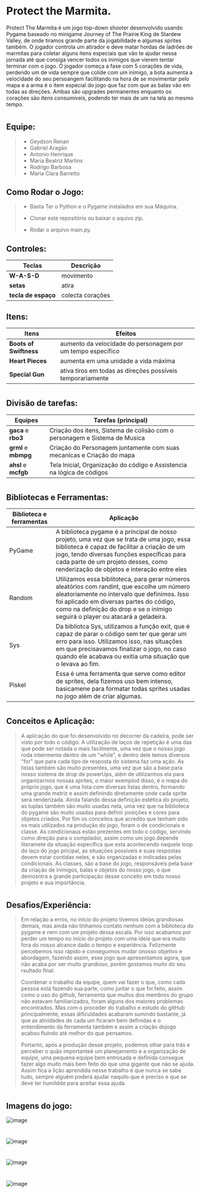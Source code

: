 # Protect the Marmita.

  Protect The Marmita é um jogo top-down shooter desenvolvido usando Pygame baseado no minigame Journey of The Prairie King de Stardew Valley, de onde tiramos grande parte da jogabilidade e algumas sprites também. O jogador controla um atirador e deve matar hordas de ladrões de marmitas para coletar alguns itens especiais que vão te ajudar nessa jornada até que consiga vencer todos os inimigos que vierem tentar terminar com o jogo.
  O jogador começa a fase com 5 corações de vida, perdendo um de vida sempre que colide com um inimigo, a bota aumenta a velocidade do seu persoangem facilitando na hora de se movimentar pelo mapa e a arma é o item especial do jogo que faz com que as balas vão em todas as direções. Ambas são upgrades permanentes enquanto os corações são itens consumíveis, podendo ter mais de um na tela ao mesmo tempo. 
#
## Equipe:
>- Geydson Renan <grml>
>- Gabriel Aragão <gaca>
>- Antonio Henrique <ahsl>
>- Maria Beatriz Martins <mbmpg>
>- Rodrigo Barbosa <rbo3>
>- Maria Clara Barretto <mcfgb>

## Como Rodar o Jogo:
>- Basta Ter o Python e o Pygame instalados em sua Máquina.
>
> 
>- Clonar este repositório ou baixar o aquivo zip.
>
>- Rodar o arquivo main.py.

## Controles:
  |            Teclas              |          Descrição           |
  | ------------------------------ | -------------------------- |
  | **W-A-S-D** | movimento |
  | **setas** | atira |
  | **tecla de espaço** | colecta corações |
  
## Itens:
  |            Itens              |          Efeitos           |
  | ------------------------------ | -------------------------- |
  | **Boots of Swiftness** | aumento da velocidade do personagem por um tempo específico |
  | **Heart Pieces** | aumenta em uma unidade a vida máxima |
  | **Special Gun** | ativa tiros em todas as direções possíveis temporariamente |
#

## Divisão de tarefas:

|      Equipes      |     Tarefas (principal)     |
| ------------------- | ------------------- |
|  **gaca** e  **rbo3**|  Criação dos itens, Sistema de colisão com o personagem e Sistema de Musica|
|  **grml** e **mbmpg** |  Criação do Personagem juntamente com suas mecanicas e Criação do mapa |
|  **ahsl** e **mcfgb** |  Tela Inicial, Organização do código e Assistencia na lógica de códigos |

  
  
  
  #
  ## Bibliotecas e Ferramentas:
|      Biblioteca e ferramentas      |     Aplicação     |
| ------------------- | ------------------- |
|  PyGame  |  A biblioteca pygame é a principal de nosso projeto, uma vez que se trata de uma jogo, essa biblioteca é capaz de facilitar a criação de um jogo, tendo diversas funções específicas para cada parte de um projeto desses, como renderização de objetos e interação entre eles |
|  Random  |  Utilizamos essa biblitoteca, para gerar números aleatórios com randint, que escolhe um número aleatoriamente no intervalo que definimos. Isso foi aplicado em diversas partes do código, como na definição do drop e se o inimigo seguirá o player ou atacará a geladeira.|
|  Sys |  Da bibliotca Sys, utilizamos a função exit, que é capaz de parar o código sem ter que gerar um erro para isso. Utilizamos isso, nas situações em que precisavamos finalizar o jogo, no caso quando ele acabava ou exitia uma situação que o levava ao fim. |
| Piskel |  Essa é uma ferramenta que serve como editor de sprites, dela fizemos uso bem intenso, basicamene para formatar todas sprites usadas no jogo além de criar algumas. |
  
  
#
## Conceitos e Aplicação:
> A aplicação do que foi desenvolvido no decorrer da cadeira, pode ser visto por todo o código.  A utilização de laços de repetição é uma das que pode ser notada o mais facilmente, uma vez que o nosso jogo roda inteirmente dentro de um "while", e dentro dele temos diversos "for" que para cada tipo de resposta do sistema faz uma ação.
  As listas também são muito presentes, uma vez que são a base para nosso sistema de drop de powerUps, além de utilizarmos ela para organizarmos nossas sprites, o maior exemplod disso, é o mapa do próprio jogo, que é uma lista com diversas listas dentro, formando uma grande matriz e assim definindo diretamente onde cada sprite será renderizada. Ainda falando dessa definição estética do projeto, as tuplas também são muito usadas nela, uma vez que na biblioteca do pygame são muito usadas para definir posições e cores para objetos criados.
  Por fim os conceitos que acredito que tenham sido os mais utilizados na produção do jogo, foram o de condicionais e classe. As condicionaus estão prezentes em todo o código, servindo como direção para o compilador, assim como um jogo depende literamete da situação específica que esta acontecendo naquele loop do laço do jogo pricipal, as situações possiveis e suas respostas devem estar contidas neles, e são organizadas e indicadas pelas condicionais. As classes, são a base do jogo, responsáveis pela base da criação de inimigos, balas e objetos do nosso jogo, o que demosntra a grande participação desse conceito em todo nosso projeto e sua importância.  
  
#
## Desafios/Experiência:

> Em relação a erros, no início do projeto tivemos ideias grandiosas demais, mas ainda não tínhamos contato nenhum com a biblioteca do pygame e nem com um projeto dessa escala. Por isso acabamos por perder um tempo no início do projeto com uma ideia que era muito fora do nosso alcance dado o tempo e experiência. Felizmente percebemos isso rápido e conseguimos mudar onosso objetivo e abordagem, fazendo assim, esse jogo que apresentamos agora, que não acaba por ser muito grandioso, porém gostamos muito do seu rsultado final.
>
> Coordenar o trabalho da equipe, quem vai fazer o que, como cada pessoa está fazendo sua parte, como juntar o que foi feito, assim como o uso do github, ferramenta que muitos dos membros do grupo não estavam familiarizados, foram alguns dos maiores problemas encontrados. Mas com o proceder do trabalho e estudo do gitHub principalmente, essas dificuldades acabaram sumindo bastante, já que as atividades de cada um ficaram bem definidas e o entendimento da ferramenta também e assim a criação dojogo acabou fluindo até melhor do que pensamos.
>
>Portanto, após a produção desse projeto, podemos olhar para trás e perceber o quão importanteé um planejamento e a organização de equipe, uma pequena equipe bem entrosada e definida consegue fazer algo muito mais bem feito do que uma gigante que não se ajuda. Assim fica a lição aprendida nesse trabalho é que nunca se sabe tudo, sempre alguém poderá ajudar naquilo que é preciso e que se deve ter humildde para aceitar essa ajuda.
  
  
#
#
## Imagens do jogo:
![image](https://user-images.githubusercontent.com/108024639/200386203-ab8e6eb7-bbd9-42a6-9439-8f92a58f2b20.png)
#
![image](https://user-images.githubusercontent.com/108024639/200386332-3ec6f3fc-b665-4a63-a67f-e55495908ee3.png)
#
![image](https://user-images.githubusercontent.com/108024639/200386365-aa0eee85-6513-4a8d-abeb-622993a3027f.png)
 #
![image](https://user-images.githubusercontent.com/108024639/200372800-947da521-2094-4fa2-b353-b7866ac4de6a.png)




